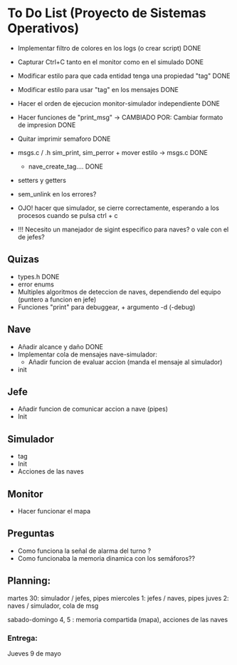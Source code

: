 # To Do List (Proyecto de Sistemas Operativos)
* Implementar filtro de colores en los logs (o crear script) DONE
* Capturar Ctrl+C tanto en el monitor como en el simulado DONE
* Modificar estilo para que cada entidad tenga una propiedad "tag" DONE
* Modificar estilo para usar "tag" en los mensajes DONE
* Hacer el orden de ejecucion monitor-simulador independiente DONE
* Hacer funciones de "print_msg" -> CAMBIADO POR: Cambiar formato de impresion DONE
* Quitar imprimir semaforo DONE
* msgs.c / .h  sim_print, sim_perror + mover estilo -> msgs.c DONE
	* nave_create_tag.... DONE

* setters y getters
* sem_unlink en los errores? 
* OJO! hacer que simulador, se cierre correctamente, esperando a los procesos cuando se pulsa ctrl + c


* !!! Necesito un manejador de sigint especifico para naves? o vale con el de jefes?

## Quizas
* types.h DONE
* error enums 
* Multiples algoritmos de deteccion de naves, dependiendo del equipo (puntero a funcion en jefe)
* Funciones "print" para debuggear, + argumento -d (-debug)

## Nave
* Añadir alcance y daño DONE
* Implementar cola de mensajes nave-simulador: 
	* Añadir funcion de evaluar accion (manda el mensaje al simulador)
* init

## Jefe
* Añadir funcion de comunicar accion a nave (pipes)
* Init

## Simulador
* tag
* Init 
* Acciones de las naves

## Monitor
* Hacer funcionar el mapa

## Preguntas 
* Como funciona la señal de alarma del turno ?
* Como funcionaba la memoria dinamica con los semáforos??


## Planning: 
martes 30: simulador / jefes, pipes
miercoles 1: jefes / naves, pipes 
juves 2: naves / simulador, cola de msg

sabado-domingo 4, 5 : memoria compartida (mapa), acciones de las naves

### Entrega:
Jueves 9 de mayo